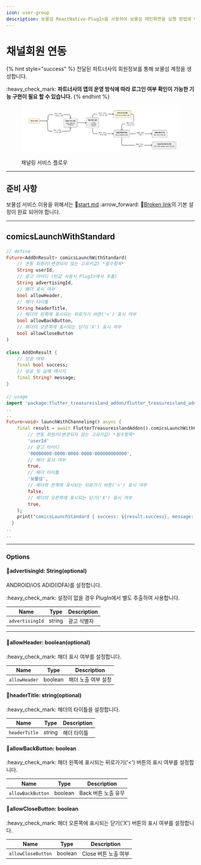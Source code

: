 ```yaml
---
icon: user-group
description: 보물섬 ReactNative-PlugIn을 사용하여 보물섬 메인화면을 실행 방법에 대해 안내합니다.
---
```


# 채널회원 연동

{% hint style="success" %}
전달된 파트너사의 회원정보를 통해 보물섬 계정을 생성합니다.&#x20;

:heavy\_check\_mark: **파트너사의 앱의 운영 방식에 따라 로그인 여부 확인이 가능한 기능 구현이 필요 할 수 있습니다.**
{% endhint %}

<figure><img src="../../.gitbook/assets/image (3).png" alt=""><figcaption><p>채널링 서비스 플로우</p></figcaption></figure>

***

## 준비 사항

보물섬 서비스 이용을 위해서는 :link:[start.md](../../react-native/start.md "mention") :arrow\_forward: :link:[Broken link](broken-reference "mention")의 기본 설정이 완료 되어야 합니다.

***

## comicsLaunchWithStandard

```dart
// define
Future<AddOnResult> comicsLaunchWithStandard(
    // 연동 회원키(변경되지 않는 고유키값) *필수항목*
    String userId,
    // 광고 아이디 (빈값 사용시 PlugIn에서 추출)
    String advertisingId, 
    // 해더 표시 여부
    bool allowHeader, 
    // 해더 타이틀
    String headerTitle,
    // 해더의 왼쪽에 표시되는 뒤로가기 버튼('<') 표시 여부 
    bool allowBackButton, 
    // 해더의 오른쪽에 표시되는 닫기('X') 표시 여부
    bool allowCloseButton
)

class AddOnResult {
    // 성공 여부
    final bool success;
    // 성공 및 실패 메시지
    final String? message;
}

// usage
import 'package:flutter_treasureisland_addon/flutter_treasureisland_addon.dart';
..
..
Future<void> launchWithChanneling() async {
    final result = await FlutterTreasureislandAddon().comicsLaunchWithChanneling(
        // 연동 회원키(변경되지 않는 고유키값) *필수항목*
        'userId'        
        // 광고 아이디
        '00000000-0000-0000-0000-000000000000',
        // 해더 표시 여부
        true,
        // 해더 타이틀
        '보물섬',
        // 해더의 왼쪽에 표시되는 뒤로가기 버튼('<') 표시 여부  
        false,
        // 해더의 오른쪽에 표시되는 닫기('X') 표시 여부
        true,
    );
    print("comicsLaunchStandard { success: ${result.success}, message: ${result.message} }");
  }
..
..

```

***

### Options

#### 🎈advertisingId: String(optional)

&#x20;ANDROID/iOS ADID(IDFA)를 설정합니다.

:heavy\_check\_mark: 설정이 없을 경우 PlugIn에서 별도 추출하여 사용합니다.

| Name            | Type   | Description |
| --------------- | ------ | ----------- |
| `advertisingId` | string | 광고 식별자      |

***

#### 🎈allowHeader: boolean(optional)

:heavy\_check\_mark: 해더 표시 여부를 설정합니다.

| Name          | Type    | Description |
| ------------- | ------- | ----------- |
| `allowHeader` | boolean | 해더 노출 여부 설정 |

#### 🎈headerTitle: string(optional)

:heavy\_check\_mark: 해더의 타이틀을 설정합니다.

| Name          | Type   | Description |
| ------------- | ------ | ----------- |
| `headerTitle` | string | 해더 타이틀      |

#### 🎈allowBackButton: boolean

:heavy\_check\_mark: 해더 왼쪽에 표시되는 뒤로가기('<') 버튼의 표시 여부를 설정합니다.

| Name              | Type    | Description   |
| ----------------- | ------- | ------------- |
| `allowBackButton` | boolean | Back 버튼 노출 유무 |

#### 🎈allowCloseButton: boolean

:heavy\_check\_mark: 해더 오른쪽에 표시되는 닫기('X')  버튼의 표시 여부를 설정합니다.

| Name               | Type    | Description     |
| ------------------ | ------- | --------------- |
| `allowCloseButton` | boolean | Close  버튼 노출 여부 |









